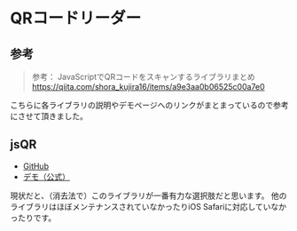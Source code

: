 # QRコードリーダー

## 参考

> 参考： JavaScriptでQRコードをスキャンするライブラリまとめ
> https://qiita.com/shora_kujira16/items/a9e3aa0b06525c00a7e0

こちらに各ライブラリの説明やデモページへのリンクがまとまっているので参考にさせて頂きました。

## jsQR

+ [GitHub](https://github.com/cozmo/jsQR)
+ [デモ（公式）](https://cozmo.github.io/jsQR/)

現状だと、（消去法で）このライブラリが一番有力な選択肢だと思います。
他のライブラリはほぼメンテナンスされていなかったりiOS Safariに対応していなかったりです。
